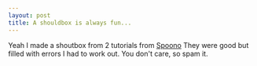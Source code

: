 ```yaml
---
layout: post
title: A shouldbox is always fun...
---
```


Yeah I made a shoutbox from 2 tutorials from [Spoono](http://spoono.com) They
were good but filled with errors I had to work out. You don't care, so spam
it.
